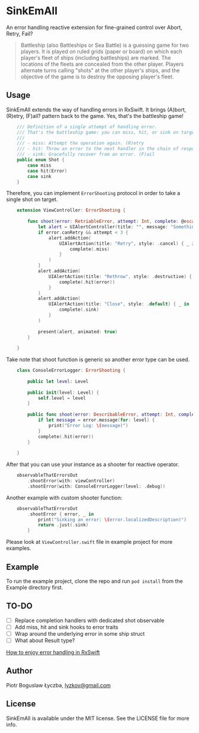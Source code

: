# SinkEmAll

An error handling reactive extension for fine-grained control over Abort, Retry, Fail?

> Battleship (also Battleships or Sea Battle) is a guessing game for two players. It is played on ruled grids (paper or board) on which each player's fleet of ships (including battleships) are marked. The locations of the fleets are concealed from the other player. Players alternate turns calling "shots" at the other player's ships, and the objective of the game is to destroy the opposing player's fleet.

## Usage

SinkEmAll extends the way of handling errors in RxSwift. It brings (A)bort, (R)etry, (F)ail? pattern back to the game. Yes, that's the battleship game!

```swift
    /// Definition of a single attempt of handling error.
    /// That's the battleship game: you can miss, hit, or sink on target.
    ///
    /// - miss: Attempt the operation again. (R)etry
    /// - hit: Throw an error to the next handler in the chain of responsibility. (A)bort or (I)gnore
    /// - sink: Gracefully recover from an error. (F)ail
    public enum Shot {
        case miss
        case hit(Error)
        case sink
    }
```

Therefore, you can implement `ErrorShooting` protocol in order to take a single shot on target.

```swift
    extension ViewController: ErrorShooting {
    
        func shoot(error: RetriableError, attempt: Int, complete: @escaping (Shot) -> Void) {
            let alert = UIAlertController(title: "", message: "Something wrong happened", preferredStyle: .alert)
            if error.canRetry && attempt < 3 {
                alert.addAction(
                    UIAlertAction(title: "Retry", style: .cancel) { _ in
                        complete(.miss)
                    }
                )
            }
            alert.addAction(
                UIAlertAction(title: "Rethrow", style: .destructive) { _ in
                    complete(.hit(error))
                }
            )
            alert.addAction(
                UIAlertAction(title: "Close", style: .default) { _ in
                    complete(.sink)
                }
            )
    
            present(alert, animated: true)
        }
    
    }
```

Take note that shoot function is generic so another error type can be used.

```swift
    class ConsoleErrorLogger: ErrorShooting {
    
        public let level: Level
    
        public init(level: Level) {
            self.level = level
        }
    
        public func shoot(error: DescribableError, attempt: Int, complete: ((Shot) -> Void)) {
            if let message = error.message(for: level) {
                print("Error Log: \(message)")
            }
            complete(.hit(error))
        }
    
    }
```

After that you can use your instance as a shooter for reactive operator.

```swift
    observableThatErrorsOut
        .shootError(with: viewController)
        .shootError(with: ConsoleErrorLogger(level: .debug))
```

Another example with custom shooter function:

```swift
    observableThatErrorsOut
    	.shootError { error, _ in
            print("Sinking an error: \(error.localizedDescription)")
            return .just(.sink)
        }
```

Please look at `ViewController.swift` file in example project for more examples.

## Example

To run the example project, clone the repo and run `pod install` from the Example directory first.

## TO-DO

- [ ]  Replace completion handlers with dedicated shot observable
- [ ]  Add miss, hit and sink hooks to error traits
- [ ]  Wrap around the underlying error in some ship struct
- [ ]  What about Result type?

[How to enjoy error handling in RxSwift](https://www.notion.so/56aed37191ef4fb28f420a1348a6d2fc)

## Author

Piotr Boguslaw Łyczba, lyzkov@gmail.com

## License

SinkEmAll is available under the MIT license. See the LICENSE file for more info.
